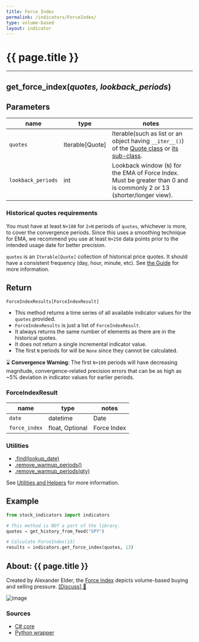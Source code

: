 ```yaml
---
title: Force Index
permalink: /indicators/ForceIndex/
type: volume-based
layout: indicator
---
```


# {{ page.title }}
<hr>

## **get_force_index**(*quotes, lookback_periods*)

## Parameters

| name | type | notes
| -- |-- |--
| `quotes` | Iterable[Quote] | Iterable(such as list or an object having `__iter__()`) of the [Quote class]({{site.baseurl}}/guide/#historical-quotes) or [its sub-class]({{site.baseurl}}/guide/#using-custom-quote-classes).
| `lookback_periods` | int | Lookback window (`N`) for the EMA of Force Index.  Must be greater than 0 and is commonly 2 or 13 (shorter/longer view).

### Historical quotes requirements

You must have at least `N+100` for `2×N` periods of `quotes`, whichever is more, to cover the convergence periods.  Since this uses a smoothing technique for EMA, we recommend you use at least `N+250` data points prior to the intended usage date for better precision.

`quotes` is an `Iterable[Quote]` collection of historical price quotes.  It should have a consistent frequency (day, hour, minute, etc).  See [the Guide]({{site.baseurl}}/guide/#historical-quotes) for more information.

## Return

```python
ForceIndexResults[ForceIndexResult]
```

- This method returns a time series of all available indicator values for the `quotes` provided.
- `ForceIndexResults` is just a list of `ForceIndexResult`.
- It always returns the same number of elements as there are in the historical quotes.
- It does not return a single incremental indicator value.
- The first `N` periods for will be `None` since they cannot be calculated.

:hourglass: **Convergence Warning**: The first `N+100` periods will have decreasing magnitude, convergence-related precision errors that can be as high as ~5% deviation in indicator values for earlier periods.

### ForceIndexResult

| name | type | notes
| -- |-- |--
| `date` | datetime | Date
| `force_index` | float, Optional | Force Index

### Utilities

- [.find(lookup_date)]({{site.baseurl}}/utilities#find-indicator-result-by-date)
- [.remove_warmup_periods()]({{site.baseurl}}/utilities#remove-warmup-periods)
- [.remove_warmup_periods(qty)]({{site.baseurl}}/utilities#remove-warmup-periods)

See [Utilities and Helpers]({{site.baseurl}}/utilities#utilities-for-indicator-results) for more information.

## Example

```python
from stock_indicators import indicators

# This method is NOT a part of the library.
quotes = get_history_from_feed("SPY")

# Calculate ForceIndex(13)
results = indicators.get_force_index(quotes, 13)
```

## About: {{ page.title }}

Created by Alexander Elder, the [Force Index](https://en.wikipedia.org/wiki/Force_index) depicts volume-based buying and selling pressure.
[[Discuss] :speech_balloon:]({{site.github.base_repository_url}}/discussions/382 "Community discussion about this indicator")

![image]({{site.charturl}}/ForceIndex.png)

### Sources

- [C# core]({{site.base_sourceurl}}/e-k/ForceIndex/ForceIndex.cs)
- [Python wrapper]({{site.sourceurl}}/force_index.py)
